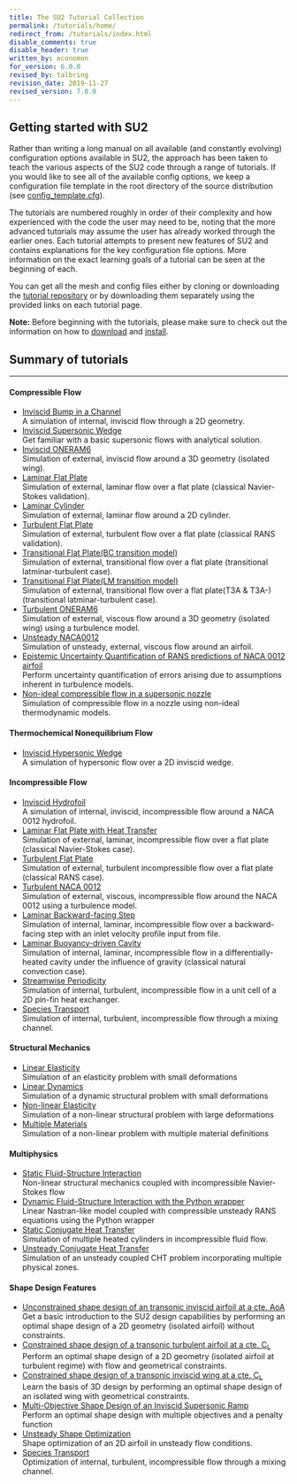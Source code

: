```yaml
---
title: The SU2 Tutorial Collection
permalink: /tutorials/home/
redirect_from: /tutorials/index.html
disable_comments: true
disable_header: true
written_by: economon
for_version: 6.0.0
revised_by: talbring
revision_date: 2019-11-27
revised_version: 7.0.0
---
```


## Getting started with SU2

Rather than writing a long manual on all available (and constantly evolving) configuration options available in SU2, the approach has been taken to teach the various aspects of the SU2 code through a range of tutorials. If you would like to see all of the available config options, we keep a configuration file template in the root directory of the source distribution (see [config_template.cfg](https://github.com/su2code/SU2/blob/master/config_template.cfg)).

The tutorials are numbered roughly in order of their complexity and how experienced with the code the user may need to be, noting that the more advanced tutorials may assume the user has already worked through the earlier ones. Each tutorial attempts to present new features of SU2 and contains explanations for the key configuration file options. More information on the exact learning goals of a tutorial can be seen at the beginning of each.

You can get all the mesh and config files either by cloning or downloading the [tutorial repository](https://github.com/su2code/Tutorials) or by downloading them separately using the provided links on each tutorial page.

**Note:** Before beginning with the tutorials, please make sure to check out the information on how to [download](/docs_v7/Download/) and [install](/docs_v7/Installation/).

## Summary of tutorials
------

#### Compressible Flow

* [Inviscid Bump in a Channel](/tutorials/Inviscid_Bump/)   
A simulation of internal, inviscid flow through a 2D geometry.
* [Inviscid Supersonic Wedge](/tutorials/Inviscid_Wedge/)    
Get familiar with a basic supersonic flows with analytical solution.
* [Inviscid ONERAM6](/tutorials/Inviscid_ONERAM6/)    
Simulation of external, inviscid flow around a 3D geometry (isolated wing).
* [Laminar Flat Plate](/tutorials/Laminar_Flat_Plate/)   
Simulation of external, laminar flow over a flat plate (classical Navier-Stokes validation).
* [Laminar Cylinder](/tutorials/Laminar_Cylinder/)    
Simulation of external, laminar flow around a 2D cylinder.
* [Turbulent Flat Plate](/tutorials/Turbulent_Flat_Plate/)    
Simulation of external, turbulent flow over a flat plate (classical RANS validation).
* [Transitional Flat Plate(BC transition model)](/tutorials/Transitional_Flat_Plate/)    
Simulation of external, transitional flow over a flat plate (transitional latminar-turbulent case).
* [Transitional Flat Plate(LM transition model)](/tutorials/Transitional_Flat_Plate_T3A/)    
Simulation of external, transitional flow over a flat plate(T3A & T3A-) (transitional latminar-turbulent case).
* [Turbulent ONERAM6](/tutorials/Turbulent_ONERAM6/)     
Simulation of external, viscous flow around a 3D geometry (isolated wing) using a turbulence model.
* [Unsteady NACA0012](/tutorials/Unsteady_NACA0012/)     
Simulation of unsteady, external, viscous flow around an airfoil.
* [Epistemic Uncertainty Quantification of RANS predictions of NACA 0012 airfoil](/tutorials/UQ_NACA0012/)    
Perform uncertainty quantification of errors arising due to assumptions inherent in turbulence models.
* [Non-ideal compressible flow in a supersonic nozzle](/tutorials/NICFD_nozzle/)    
Simulation of compressible flow in a nozzle using non-ideal thermodynamic models.

#### Thermochemical Nonequilibrium Flow

* [Inviscid Hypersonic Wedge](/tutorials/Inviscid_Hypersonic_Wedge/)   
A simulation of hypersonic flow over a 2D inviscid wedge.

#### Incompressible Flow

* [Inviscid Hydrofoil](/tutorials/Inc_Inviscid_Hydrofoil/)   
A simulation of internal, inviscid, incompressible flow around a NACA 0012 hydrofoil.
* [Laminar Flat Plate with Heat Transfer](/tutorials/Inc_Laminar_Flat_Plate/)    
Simulation of external, laminar, incompressible flow over a flat plate (classical Navier-Stokes case).
* [Turbulent Flat Plate](/tutorials/Inc_Turbulent_Flat_Plate/)    
Simulation of external, turbulent incompressible flow over a flat plate (classical RANS case).
* [Turbulent NACA 0012](/tutorials/Inc_Turbulent_NACA0012/)    
Simulation of external, viscous, incompressible flow around the NACA 0012 using a turbulence model.
* [Laminar Backward-facing Step](/tutorials/Inc_Laminar_Step/)    
Simulation of internal, laminar, incompressible flow over a backward-facing step with an inlet velocity profile input from file.
* [Laminar Buoyancy-driven Cavity](/tutorials/Inc_Laminar_Cavity/)    
Simulation of internal, laminar, incompressible flow in a differentially-heated cavity under the influence of gravity (classical natural convection case).
* [Streamwise Periodicity](/tutorials/Inc_Streamwise_Periodic/)    
Simulation of internal, turbulent, incompressible flow in a unit cell of a 2D pin-fin heat exchanger.
* [Species Transport](/tutorials/Inc_Species_Transport/)    
Simulation of internal, turbulent, incompressible flow through a mixing channel.

#### Structural Mechanics

* [Linear Elasticity](/tutorials/Linear_Elasticity/)  
Simulation of an elasticity problem with small deformations
* [Linear Dynamics](/tutorials/Linear_Dynamics/)  
Simulation of a dynamic structural problem with small deformations
* [Non-linear Elasticity](/tutorials/Nonlinear_Elasticity/)  
Simulation of a non-linear structural problem with large deformations
* [Multiple Materials](/tutorials/Multiple_Material/)  
Simulation of a non-linear problem with multiple material definitions

#### Multiphysics

* [Static Fluid-Structure Interaction](/tutorials/Static_FSI/)  
Non-linear structural mechanics coupled with incompressible Navier-Stokes flow
* [Dynamic Fluid-Structure Interaction with the Python wrapper](/tutorials/Dynamic_FSI_Python/)    
Linear Nastran-like model coupled with compressible unsteady RANS equations using the Python wrapper
* [Static Conjugate Heat Transfer](/tutorials/Static_CHT/)    
Simulation of multiple heated cylinders in incompressible fluid flow.
* [Unsteady Conjugate Heat Transfer](/tutorials/Inc_Heated_Cylinders_Unsteady/)    
Simulation of an unsteady coupled CHT problem incorporating multiple physical zones.

#### Shape Design Features

* [Unconstrained shape design of an transonic inviscid airfoil at a cte. AoA](/tutorials/Inviscid_2D_Unconstrained_NACA0012/)    
Get a basic introduction to the SU2 design capabilities by performing an optimal shape design of a 2D geometry (isolated airfoil) without constraints.
* [Constrained shape design of a transonic turbulent airfoil at a cte. C<sub>L</sub>](/tutorials/Turbulent_2D_Constrained_RAE2822/)    
Perform an optimal shape design of a 2D geometry (isolated airfoil at turbulent regime) with flow and geometrical constraints.
* [Constrained shape design of a transonic inviscid wing at a cte. C<sub>L</sub>](/tutorials/Inviscid_3D_Constrained_ONERAM6/)    
Learn the basis of 3D design by performing an optimal shape design of an isolated wing with geometrical constraints.
* [Multi-Objective Shape Design of an Inviscid Supersonic Ramp](/tutorials/Multi_Objective_Shape_Design/)    
Perform an optimal shape design with multiple objectives and a penalty function
* [Unsteady Shape Optimization](/tutorials/Unsteady_Shape_Opt_NACA0012/)  
Shape optimization of an 2D airfoil in unsteady flow conditions.
* [Species Transport](/tutorials/Species_Transport/)    
Optimization of internal, turbulent, incompressible flow through a mixing channel.
